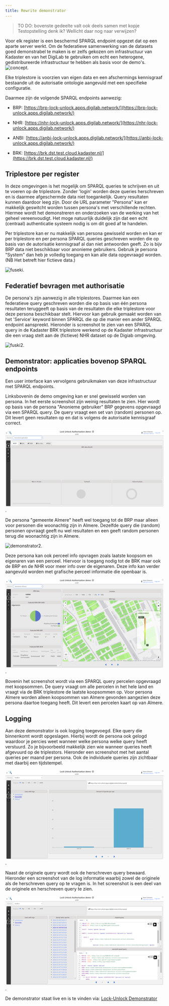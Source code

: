 ```yaml
---
title: Rewrite demonstrator
---
```


> TO DO: bovenste gedeelte valt ook deels samen met kopje Testopstelling denk ik? Wellicht daar nog naar verwijzen? 

Voor elk register is een beschermd SPARQL endpoint opgezet dat op een aparte server werkt. Om de
federatieve samenwerking van de datasets goed demonstrabel te maken is er zelfs gekozen om
infrastructuur van Kadaster en van het DigiLab te gebruiken om echt een heterogene,
gedistribureerde infrastructuur te hebben als basis voor de demo's. ![concept](../images/concept1.png). 

Elke triplestore is voorzien van eigen data en een afschermings kennisgraaf bestaande uit de
autorisatie ontologie aangevuld met een specifieke configuratie.

Daarmee zijn de volgende SPARQL endpoints aanwezig:

- BRP:
  [https://brp-lock-unlock.apps.digilab.network/](https://brp-lock-unlock.apps.digilab.network/)

- NHR:
  [https://nhr-lock-unlock.apps.digilab.network/](https://nhr-lock-unlock.apps.digilab.network/)

- ANBI:
  [https://anbi-lock-unlock.apps.digilab.network/](https://anbi-lock-unlock.apps.digilab.network/)

- BRK: [https://brk.dst.test.cloud.kadaster.nl/](https://brk.dst.test.cloud.kadaster.nl/)



## Triplestore per register

In deze omgevingen is het mogelijk om SPARQL queries te schrijven en uit te voeren op de
triplestore. Zonder 'login' worden deze queries herschreven en is daarmee afgeschermde data niet toegankelijk. Query
resultaten kunnen daardoor leeg zijn. Door de URL parameter "Persona" kan er makkelijk geswitcht
worden tussen persona's met verschillende rechten. Hiermee wordt het demonstreren en onderzoeken van de
werking van het geheel vereenvoudigt. Het moge natuurlijk duidelijk zijn dat een echt (centraal)
authenticatie systeem nodig is om dit goed af te handelen.

Per triplestore kan er nu makkelijk van persona gewisseld worden en kan er per triplestore en per
persona SPARQL queries geschreven worden die op basis van de autorisatie kennisgraaf al dan niet
antwoorden geeft. Zo is bijv BRP data niet beschikbaar voor anonieme gebruikers. Gebruik je persona
"System" dan heb je volledig toegang en kan alle data opgevraagd worden. (NB Het betreft hier fictieve
data.)

![fuseki](../images/fuseki1.png). 

## Federatief bevragen met authorisatie

De persona's zijn aanwezig in alle triplestores. Daarmee kan een federatieve query geschreven worden
die op basis van één persona resultaten teruggeeft op basis van de resultaten die elke triplestore
voor deze persona beschikbaar stelt. Hiervoor kan gebruik gemaakt worden van het 'Service' keyword
binnen SPARQL die op die manier een ander SPARQL endpoint aanspreekt. Hieronder is screenshot te zien van een
SPARQL query in de Kadaster BRK triplestore werkend op de Kadaster infrastructuur die een vraag
stelt aan de (fictieve) NHR dataset op de Digiab omgeving.


![fuski2](../images/fuseki2.png). 

## Demonstrator:  applicaties bovenop SPARQL endpoints

Een user interface kan vervolgens gebruikmaken van deze infrastructuur met SPARQL endpoints.

Linksbovenin de demo omgeving kan er snel gewisseld worden van persona. In het eerste screenshot
zijn weinig resultaten te zien. Hier wordt op basis van de persona "Anonieme gebruiker" BRP gegevens
opgevraagd via een SPARQL query. De query vraagt een set van (random) personen op.  Dit levert geen
resultaten op en dat is volgens de autorisatie kennisgraaf correct.

![demonstrator](../images/geenToegang1.png). 

De persona "gemeente Almere" heeft wel toegang tot de BRP maar alleen voor personen die woonachtig zijn in
Almere. Dezelfde query die (random) personen opvraagt geeft nu wel resultaten en een geeft random
personen terug die woonachtig zijn in Almere.

![demonstrator2](../images/demoauth1.png). 

Deze persona kan ook perceel info opvragen zoals laatste koopsom en eigenaren van een perceel.
Hiervoor is toegang nodig tot de BRK maar ook de BRP en de NHR voor meer info over de eigenaren.
Deze info kan verder aangevuld worden met grafische perceel informatie die openbaar is.

![demonstrator3](../images/demoauth2.png). 

Bovenin het screenshot wordt via een SPARQL query percelen opgevraagd met koopsommen. De query vraagt
om alle percelen in het hele land en vraagt via de BRK triplestore de laatste koopsommen op. Voor
persona Almere worden alleen koopsommen van Almere gevonden aangezien deze persona daartoe toegang
heeft. Dit levert een percelen kaart op van Almere. 


## Logging

Aan deze demonstrator is ook logging toegevoegd. Elke query die binnenkomt wordt opgeslagen. Hierbij wordt de persona ook gelogd waardoor je
percies weet wanneer welke persona welke query heeft verstuurd. Zo je bijvoorbeeld makkelijk zien wie wanneer queries heeft afgevuurd op de triplestors. Hieronder een screenshot met het aantal queries per maand per persona. Ook de individuele queries zijn zichtbaar met daarbij een tijdstempel. 

![logstats](../images/demoauth5b.png). 


Naast de originele query wordt ook
de herschreven query bewaard. Hieronder een screenshot van de log informatie waarbij zowel de originele als de herschreven query op te vragen is. In het screenshot is een deel van de originele en herschreven query te zien.

![logrewrite](../images/demoauth5.png). 

De demonstrator staat live en is te vinden via: [Lock-Unlock
Demonstrator](https://labs.kadaster.nl/demonstrators/unlocked/demonstrator)
